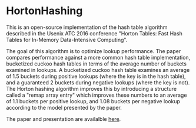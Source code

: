 # HortonHashing
This is an open-source implementation of the hash table algorithm described in the Usenix ATC 2016 conference "Horton Tables: Fast Hash Tables for In-Memory Data-Intensive Computing".

The goal of this algorithm is to optimize lookup performance.  The paper compares performance against a more common hash table implementation, bucketized cuckoo hash tables in terms of the average number of buckets examined in lookups.  A bucketized cuckoo hash table examines an average of 1.5 buckets during positive lookups (where the key is in the hash table), and a guaranteed 2 buckets during negative lookups (where the key is not).  The Horton hashing algorithm improves this by introducing a structure called a "remap array entry" which improves these numbers to an average of 1.1 buckets per positive lookup, and 1.08 buckets per negative lookup according to the model presented by the paper.

The paper and presentation are availalble <a href="https://www.usenix.org/node/196285">here</a>.
